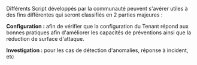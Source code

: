 Différents Script développés par la communauté peuvent s'avérer utiles à des fins différentes qui seront classifiés en 2 parties majeures : 

**Configuration :** afin de vérifier que la configuration du Tenant répond aux bonnes pratiques afin d'améliorer les capacités de préventions ainsi que la réduction de surface d'attaque. 

**Investigation :** pour les cas de détection d'anomalies, réponse à incident, etc
